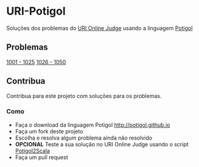 # URI-Potigol
Soluções dos problemas do [URI Online Judge](https://www.urionlinejudge.com.br/judge/pt/problems/all) usando a linguagem [Potigol](https://potigol.github.io)

## Problemas

[1001 - 1025](src/1001-1025) [1026 - 1050](src/1026-1050)

## Contribua

Contribua para este projeto com soluções para os problemas.

### Como

 - Faça o download da linguagem Potigol http://potigol.github.io
 - Faça um fork deste projeto
 - Escolha e resolva algum problema ainda não resolvido
 - **OPCIONAL** Teste a sua solução no URI Online Judge usando o script [Potigol2Scala](https://github.com/potigol/potigol2scala)
 - Faça um pull request


